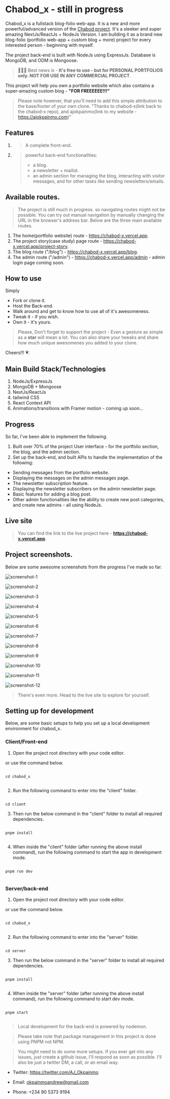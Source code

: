 # Chabod_x - still in progress

Chabod_x is a fullstack blog-folio web-app. It is a new and more powerful/advanced version of the [Chabod project](https://github.com/Okpainmo/get_chabod). It's a sleeker and super amazing NextJs/ReactJs + NodeJs Version. I am building it as a brand new blog-folio (portfolio web-app + custom blog + more) project for every interested person - beginning with myself.

The project back-end is built with NodeJs using ExpressJs. Database is MongoDB, and ODM is Mongoose.

> 📢📢📢 Best news is - **It's free to use - but for PERSONAL PORTFOLIOS only. NOT FOR USE IN ANY COMMERCIAL PROJECT**.

This project will help you own a portfolio website which also contains a super-amazing custom blog - **"FOR FREEEEEE!!!"**

> Please note however, that you'll need to add this simple attribution to the base/footer of your own clone.
> "Thanks to chabod-x(link back to the chabod-x repo), and ajokpainmo(link to my website - https://ajokpainmo.com)"

## Features

1. > A complete front-end.
2. > powerful back-end functionalities:
   >
   > - a blog.
   > - a newsletter + mailist.
   > - an admin section for managing the blog, interacting with visitor messages, and for other tasks like sending newsletters/emails.

## Available routes.

> The project is still much in progress. so navigating routes might not be possible. You can try out manual navigation by manually changing the URL in the browser's address bar. Below are the three main available routes.

1. The home(portfolio website) route - https://chabod-x.vercel.app.
2. The project story(case study) page route - https://chabod-x.vercel.app/project-story.
3. The blog route ("/blog") - https://chabod-x.vercel.app/blog.
4. The admin route ("/admin") - https://chabod-x.vercel.app/admin - admin login page coming soon.

## How to use

Simply

- Fork or clone it.
- Host the Back-end.
- Walk around and get to know how to use all of it's awesomeness.
- Tweak it - if you wish.
- Own it - it's yours.

> Please, Don't forget to support the project - Even a gesture as simple as a **star** will mean a lot.
> You can also share your tweaks and share how much unique awesomenes you added to your clone.

Cheers!!! 💗.

## Main Build Stack/Technologies

1. NodeJs/ExpressJs
2. MongoDB + Mongoose
3. NextJs/ReactJs
4. tailwind CSS
5. React Context API
6. Animations/transitions with Framer motion - coming up soon...

## Progress

So far, I've been able to implement the following.

1. Built over 70% of the project User interface - for the portfolio section, the blog, and the admin section.
2. Set up the back-end, and built APIs to handle the implementation of the following:

- Sending messages from the portfolio website.
- Displaying the messages on the admin messages page.
- The newsletter subscription feature.
- Displaying the newsletter subscribers on the admin newsletter page.
- Basic features for adding a blog post.
- Other admin functionalities like the ability to create new post categories, and create new admins - all using NodeJs.

## Live site

> You can find the link to the live project here - **https://chabod-x.vercel.app**.

## Project screenshots.

Below are some awesome screenshots from the progress I've made so far.

![screenshot-1](./client/assets/images/readme-images/screen-1.png)

![screenshot-2](./client/assets/images/readme-images/screen-2.png)

![screenshot-3](./client/assets/images/readme-images/screen-3.png)

![screenshot-4](./client/assets/images/readme-images/screen-4.png)

![screenshot-5](./client/assets/images/readme-images/screen-5.png)

![screenshot-6](./client/assets/images/readme-images/screen-6.png)

![screenshot-7](./client/assets/images/readme-images/screen-7.png)

![screenshot-8](./client/assets/images/readme-images/screen-8.png)

![screenshot-9](./client/assets/images/readme-images/screen-9.png)

![screenshot-10](./client/assets/images/readme-images/screen-10.png)

![screenshot-11](./client/assets/images/readme-images/screen-11.png)

![screenshot-12](./client/assets/images/readme-images/screen-12.png)

> There's even more. Head to the live site to explore for yourself.

## Setting up for development

Below, are some basic setups to help you set up a local development environment for chabod_x.

### Client/Front-end

1. Open the project root directory with your code editor.

or use the command below.

```

cd chabod_x


```

2. Run the following command to enter into the "client" folder.

```

cd client

```

3. Then run the below command in the "client" folder to install all required dependencies.

```

pnpm install


```

4. When inside the "client" folder (after running the above install command), run the following command to start the app in development mode.

```

pnpm run dev


```

### Server/back-end

1. Open the project root directory with your code editor.

or use the command below.

```

cd chabod_x


```

2. Run the following command to enter into the "server" folder.

```

cd server

```

3. Then run the below command in the "server" folder to install all required dependencies.

```

pnpm install


```

4. When inside the "server" folder (after running the above install command), run the following command to start dev mode.

```

pnpm start


```

> Local development for the back-end is powered by nodemon.

> Please take note that package management in this project is done using PNPM not NPM.

> You might need to do some more setups. If you ever get into any issues, just create a github issue, I'll respond as soon as possible. I'll also be just a twitter DM, a call, or an email way.

- Twitter: https://twitter.com/AJ_Okpainmo

- Email: okpainmoandrew@gmail.com

- Phone: +234 90 5373 9194

